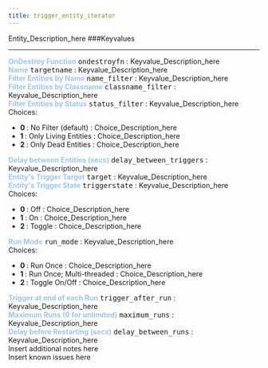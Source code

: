 ```yaml
---
title: trigger_entity_iterator
---
```


Entity_Description_here
###Keyvalues
<hr>
<div class="entityentry" markdown="1">
<span style="color:#9fc5e8;"><b>OnDestroy Function</b></span> <kbd  class="tooltip" data-tooltip="string">ondestroyfn</kbd> :
Keyvalue_Description_here
</div>
<div class="entityentry" markdown="1">
<span style="color:#9fc5e8;"><b>Name</b></span> <kbd  class="tooltip" data-tooltip="target_source">targetname</kbd> :
Keyvalue_Description_here
</div>
<div class="entityentry" markdown="1">
<span style="color:#9fc5e8;"><b>Filter Entities by Name</b></span> <kbd  class="tooltip" data-tooltip="target_destination">name_filter</kbd> :
Keyvalue_Description_here
</div>
<div class="entityentry" markdown="1">
<span style="color:#9fc5e8;"><b>Filter Entities by Classname</b></span> <kbd  class="tooltip" data-tooltip="string">classname_filter</kbd> :
Keyvalue_Description_here
</div>
<div class="entityentry" markdown="1">
<span style="color:#9fc5e8;"><b>Filter Entities by Status</b></span> <kbd  class="tooltip" data-tooltip="choices">status_filter</kbd> :
Keyvalue_Description_here
<div class="accordion">
<input type="checkbox" id="accordion-1" name="accordion-checkbox" hidden>
<label class="accordion-header" for="accordion-1">
<i class="icon icon-arrow-right mr-1"></i>
Choices:
</label>
<div class="accordion-body">
<ul>
<li><b>0 </b></span> : No Filter (default) : Choice_Description_here</li>
<li><b>1 </b></span> : Only Living Entities : Choice_Description_here</li>
<li><b>2 </b></span> : Only Dead Entities : Choice_Description_here</li>
</ul>
</div>
</div>
</div>
<div class="entityentry" markdown="1">
<span style="color:#9fc5e8;"><b>Delay between Entities (secs)</b></span> <kbd  class="tooltip" data-tooltip="string">delay_between_triggers</kbd> :
Keyvalue_Description_here
</div>
<div class="entityentry" markdown="1">
<span style="color:#9fc5e8;"><b>Entity's Trigger Target</b></span> <kbd  class="tooltip" data-tooltip="target_destination">target</kbd> :
Keyvalue_Description_here
</div>
<div class="entityentry" markdown="1">
<span style="color:#9fc5e8;"><b>Entity's Trigger State</b></span> <kbd  class="tooltip" data-tooltip="choices">triggerstate</kbd> :
Keyvalue_Description_here
<div class="accordion">
<input type="checkbox" id="accordion-2" name="accordion-checkbox" hidden>
<label class="accordion-header" for="accordion-2">
<i class="icon icon-arrow-right mr-1"></i>
Choices:
</label>
<div class="accordion-body">
<ul>
<li><b>0 </b></span> : Off : Choice_Description_here</li>
<li><b>1 </b></span> : On : Choice_Description_here</li>
<li><b>2 </b></span> : Toggle : Choice_Description_here</li>
</ul>
</div>
</div>
</div>
<div class="entityentry" markdown="1">
<span style="color:#9fc5e8;"><b>Run Mode</b></span> <kbd  class="tooltip" data-tooltip="choices">run_mode</kbd> :
Keyvalue_Description_here
<div class="accordion">
<input type="checkbox" id="accordion-3" name="accordion-checkbox" hidden>
<label class="accordion-header" for="accordion-3">
<i class="icon icon-arrow-right mr-1"></i>
Choices:
</label>
<div class="accordion-body">
<ul>
<li><b>0 </b></span> : Run Once : Choice_Description_here</li>
<li><b>1 </b></span> : Run Once; Multi-threaded : Choice_Description_here</li>
<li><b>2 </b></span> : Toggle On/Off : Choice_Description_here</li>
</ul>
</div>
</div>
</div>
<div class="entityentry" markdown="1">
<span style="color:#9fc5e8;"><b>Trigger at end of each Run</b></span> <kbd  class="tooltip" data-tooltip="target_destination">trigger_after_run</kbd> :
Keyvalue_Description_here
</div>
<div class="entityentry" markdown="1">
<span style="color:#9fc5e8;"><b>Maximum Runs (0 for unlimited)</b></span> <kbd  class="tooltip" data-tooltip="integer">maximum_runs</kbd> :
Keyvalue_Description_here
</div>
<div class="entityentry" markdown="1">
<span style="color:#9fc5e8;"><b>Delay before Restarting (secs)</b></span> <kbd  class="tooltip" data-tooltip="string">delay_between_runs</kbd> :
Keyvalue_Description_here
</div>
<div class="notices blue">Insert additional notes here</div>
<div class="notices red">Insert known issues here</div>
